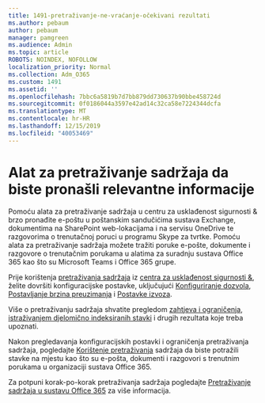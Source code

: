 ```yaml
---
title: 1491-pretraživanje-ne-vraćanje-očekivani rezultati
ms.author: pebaum
author: pebaum
manager: pamgreen
ms.audience: Admin
ms.topic: article
ROBOTS: NOINDEX, NOFOLLOW
localization_priority: Normal
ms.collection: Adm_O365
ms.custom: 1491
ms.assetid: ''
ms.openlocfilehash: 7bbc6a5819b7d7bb879dd730637b90bbe458724d
ms.sourcegitcommit: 0f0186044a3597e42ad14c32ca58e7224344dcfa
ms.translationtype: MT
ms.contentlocale: hr-HR
ms.lasthandoff: 12/15/2019
ms.locfileid: "40053469"
---
```

# <a name="content-search-tool-to-find-relevant-info"></a>Alat za pretraživanje sadržaja da biste pronašli relevantne informacije

Pomoću alata za pretraživanje sadržaja u centru za usklađenost sigurnosti & brzo pronađite e-poštu u poštanskim sandučićima sustava Exchange, dokumentima na SharePoint web-lokacijama i na servisu OneDrive te razgovorima o trenutačnoj poruci u programu Skype za tvrtke. Pomoću alata za pretraživanje sadržaja možete tražiti poruke e-pošte, dokumente i razgovore o trenutačnim porukama u alatima za suradnju sustava Office 365 kao što su Microsoft Teams i Office 365 grupe.


Prije korištenja [pretraživanja sadržaja](https://sip.protection.office.com/contentsearchbeta?ContentOnly=1) iz [centra za usklađenost sigurnosti &](https://sip.protection.office.com/homepage), želite dovršiti konfiguracijske postavke, uključujući [Konfiguriranje dozvola](https://docs.microsoft.com/office365/securitycompliance/permissions-filtering-for-content-search), [Postavljanje brzina preuzimanja](https://docs.microsoft.com/office365/securitycompliance/increase-download-speeds-when-exporting-ediscovery-results) i [Postavke izvoza](https://docs.microsoft.com/office365/securitycompliance/disable-reports-when-you-export-content-search-results).

Više o pretraživanju sadržaja shvatite pregledom [zahtjeva i ograničenja](https://docs.microsoft.com/office365/securitycompliance/limits-for-content-search), [istraživanjem djelomično indeksiranih stavki](https://docs.microsoft.com/office365/securitycompliance/investigating-partially-indexed-items-in-ediscovery) i drugih rezultata koje treba upoznati.

Nakon pregledavanja konfiguracijskih postavki i ograničenja pretraživanja sadržaja, pogledajte [Korištenje pretraživanja</a> sadržaja da biste potražili stavke na mjestu kao što su e-pošta, dokumenti i razgovori s trenutnim porukama u organizaciji sustava Office 365](https://docs.microsoft.com/office365/securitycompliance/content-search).

Za potpuni korak-po-korak pretraživanja sadržaja pogledajte [Pretraživanje sadržaja u sustavu Office 365](https://docs.microsoft.com/office365/securitycompliance/search-for-content) za više informacija.
